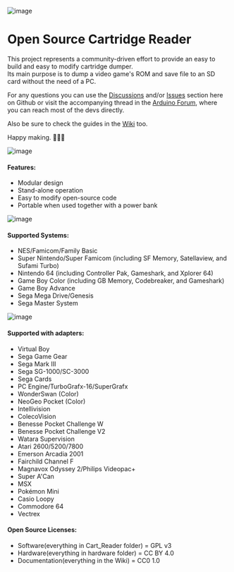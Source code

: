 ![image](https://dl.dropboxusercontent.com/s/ioc5oewzcuvs8nz/logos.png?dl=1)   

# Open Source Cartridge Reader
This project represents a community-driven effort to provide an easy to build and easy to modify cartridge dumper.     
Its main purpose is to dump a video game's ROM and save file to an SD card without the need of a PC.    

For any questions you can use the [Discussions](https://github.com/sanni/cartreader/discussions) and/or [Issues](https://github.com/sanni/cartreader/issues) section here on Github or visit the accompanying thread in the [Arduino Forum](http://forum.arduino.cc/index.php?topic=158974.9001), where you can reach most of the devs directly.    

Also be sure to check the guides in the [Wiki](https://github.com/sanni/cartreader/wiki) too.    

Happy making. 🔧🔨😊    

![image](https://dl.dropboxusercontent.com/s/3lrn7xh3f7h6jre/HW5_front.png?dl=1)   

#### Features:  
- Modular design   
- Stand-alone operation  
- Easy to modify open-source code      
- Portable when used together with a power bank  

![image](https://dl.dropboxusercontent.com/s/w99hewh6ors3awb/HW5_side.png?dl=1)   

#### Supported Systems:    
- NES/Famicom/Family Basic   
- Super Nintendo/Super Famicom (including SF Memory, Satellaview, and Sufami Turbo)  
- Nintendo 64 (including Controller Pak, Gameshark, and Xplorer 64)  
- Game Boy Color (including GB Memory, Codebreaker, and Gameshark)  
- Game Boy Advance    
- Sega Mega Drive/Genesis    
- Sega Master System   

![image](https://dl.dropboxusercontent.com/s/oi7c2radgblylyz/HW5_slots.png?dl=1)  

#### Supported with adapters:    
- Virtual Boy    
- Sega Game Gear    
- Sega Mark III     
- Sega SG-1000/SC-3000    
- Sega Cards    
- PC Engine/TurboGrafx-16/SuperGrafx    
- WonderSwan (Color)    
- NeoGeo Pocket (Color)    
- Intellivision   
- ColecoVision    
- Benesse Pocket Challenge W    
- Benesse Pocket Challenge V2    
- Watara Supervision    
- Atari 2600/5200/7800    
- Emerson Arcadia 2001   
- Fairchild Channel F     
- Magnavox Odyssey 2/Philips Videopac+  
- Super A'Can    
- MSX    
- Pokémon Mini     
- Casio Loopy
- Commodore 64    
- Vectrex    

#### Open Source Licenses:    
- Software(everything in Cart_Reader folder) = GPL v3   
- Hardware(everything in hardware folder) = CC BY 4.0   
- Documentation(everything in the Wiki) = CC0 1.0    
